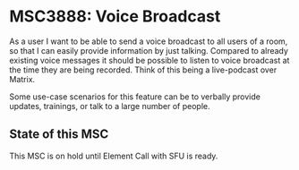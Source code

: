 # MSC3888: Voice Broadcast

As a user I want to be able to send a voice broadcast to all users of a room,
so that I can easily provide information by just talking.
Compared to already existing voice messages it should be possible to listen to
voice broadcast at the time they are being recorded.
Think of this being a live-podcast over Matrix.

Some use-case scenarios for this feature can be to verbally provide updates,
trainings, or talk to a large number of people.

## State of this MSC

This MSC is on hold until Element Call with SFU is ready.
